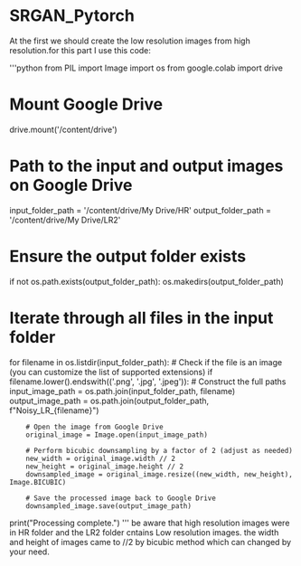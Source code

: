 # SRGAN_Pytorch
At the first we should create the low resolution images from high resolution.for this part I use this code:

'''python
from PIL import Image
import os
from google.colab import drive

# Mount Google Drive
drive.mount('/content/drive')

# Path to the input and output images on Google Drive
input_folder_path = '/content/drive/My Drive/HR'
output_folder_path = '/content/drive/My Drive/LR2'

# Ensure the output folder exists
if not os.path.exists(output_folder_path):
    os.makedirs(output_folder_path)

# Iterate through all files in the input folder
for filename in os.listdir(input_folder_path):
    # Check if the file is an image (you can customize the list of supported extensions)
    if filename.lower().endswith(('.png', '.jpg', '.jpeg')):
        # Construct the full paths
        input_image_path = os.path.join(input_folder_path, filename)
        output_image_path = os.path.join(output_folder_path, f"Noisy_LR_{filename}")

        # Open the image from Google Drive
        original_image = Image.open(input_image_path)

        # Perform bicubic downsampling by a factor of 2 (adjust as needed)
        new_width = original_image.width // 2
        new_height = original_image.height // 2
        downsampled_image = original_image.resize((new_width, new_height), Image.BICUBIC)

        # Save the processed image back to Google Drive
        downsampled_image.save(output_image_path)

print("Processing complete.")
'''
be aware that high resolution images were in HR folder and the LR2 folder cntains Low resolution images. the width and height of images came to //2 by bicubic method which can changed by your need.
